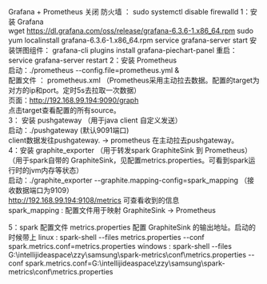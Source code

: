 Grafana + Prometheus
关闭 防火墙 ： sudo systemctl disable firewalld
1：安装 Grafana <br> 
wget https://dl.grafana.com/oss/release/grafana-6.3.6-1.x86_64.rpm
sudo yum localinstall grafana-6.3.6-1.x86_64.rpm
service grafana-server start
安装饼图组件：
grafana-cli plugins install grafana-piechart-panel
重启：service grafana-server restart
2：安装 Prometheus <br>
 启动：./prometheus --config.file=prometheus.yml & <br>
 配置文件 ： prometheus.xml （Prometheus采用主动拉去数据。配置的target为对方的ip和port。定时5s去拉取一次数据）<br>
 页面：http://192.168.99.194:9090/graph <br>
 点击target查看配置的所有source。<br>
3： 安装 pushgateway （用于java client 自定义发送） <br>
 启动：./pushgateway (默认9091端口) <br>
 client数据发往pushgateway. -> prometheus 在主动拉去pushgateway。<br>
4：安装 graphite_exporter （用于转发spark GraphiteSink 到 Prometheus）<br> 
（用于spark自带的 GraphiteSink，见配置metrics.properties。可看到spark运行时的jvm内存等状态）<br>
 启动：./graphite_exporter --graphite.mapping-config=spark_mapping （接收数据端口为9109）<br> 
 http://192.168.99.194:9108/metrics 可查看收到的信息<br> 
 spark_mapping : 配置文件用于映射 GraphiteSink -> Prometheus <br> 
 
5：spark 配置文件 metrics.properties
 配置 GraphiteSink 的输出地址。启动的时候带上
linux : spark-shell --files metrics.properties --conf spark.metrics.conf=metrics.properties
windows : 
spark-shell --files G:\intellijideaspace\zzy\samsung\spark-metrics\conf\metrics.properties --conf spark.metrics.conf=G:\intellijideaspace\zzy\samsung\spark-metrics\conf\metrics.properties
